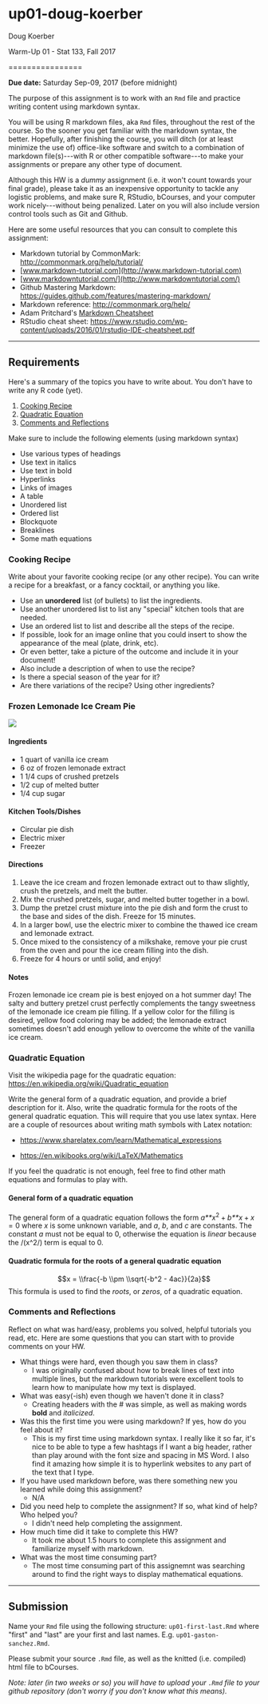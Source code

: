 up01-doug-koerber
================
Doug Koerber

Warm-Up 01 - Stat 133, Fall 2017

================

**Due date:** Saturday Sep-09, 2017 (before midnight)

The purpose of this assignment is to work with an `Rmd` file and practice writing content using markdown syntax.

You will be using R markdown files, aka `Rmd` files, throughout the rest of the course. So the sooner you get familiar with the markdown syntax, the better. Hopefully, after finishing the course, you will ditch (or at least minimize the use of) office-like software and switch to a combination of markdown file(s)---with R or other compatible software---to make your assignments or prepare any other type of document.

Although this HW is a *dummy* assignment (i.e. it won't count towards your final grade), please take it as an inexpensive opportunity to tackle any logistic problems, and make sure R, RStudio, bCourses, and your computer work nicely---without being penalized. Later on you will also include version control tools such as Git and Github.

Here are some useful resources that you can consult to complete this assignment:

-   Markdown tutorial by CommonMark: <http://commonmark.org/help/tutorial/>
-   [www.markdown-tutorial.com](http://www.markdown-tutorial.com)
-   [www.markdowntutorial.com/](http://www.markdowntutorial.com/)
-   Github Mastering Markdown: <https://guides.github.com/features/mastering-markdown/>
-   Markdown reference: <http://commonmark.org/help/>
-   Adam Pritchard's [Markdown Cheatsheet](https://github.com/adam-p/markdown-here/wiki/Markdown-Cheatsheet)
-   RStudio cheat sheet: <https://www.rstudio.com/wp-content/uploads/2016/01/rstudio-IDE-cheatsheet.pdf>

------------------------------------------------------------------------

Requirements
------------

Here's a summary of the topics you have to write about. You don't have to write any R code (yet).

1.  [Cooking Recipe](#cooking-recipe)
2.  [Quadratic Equation](#quadratic-equation)
3.  [Comments and Reflections](#comments-and-reflections)

Make sure to include the following elements (using markdown syntax)

-   Use various types of headings
-   Use text in italics
-   Use text in bold
-   Hyperlinks
-   Links of images
-   A table
-   Unordered list
-   Ordered list
-   Blockquote
-   Breaklines
-   Some math equations

### Cooking Recipe

Write about your favorite cooking recipe (or any other recipe). You can write a recipe for a breakfast, or a fancy cocktail, or anything you like.

-   Use an **unordered** list (of bullets) to list the ingredients.
-   Use another unordered list to list any "special" kitchen tools that are needed.
-   Use an ordered list to list and describe all the steps of the recipe.
-   If possible, look for an image online that you could insert to show the appearance of the meal (plate, drink, etc).
-   Or even better, take a picture of the outcome and include it in your document!
-   Also include a description of when to use the recipe?
-   Is there a special season of the year for it?
-   Are there variations of the recipe? Using other ingredients?

### Frozen Lemonade Ice Cream Pie

![](https://fthmb.tqn.com/aa3Y9focMW4lz6PhOQKUwB_o30Q=/960x0/filters:no_upscale()/about/lemonadeicecreampie26-569f897c3df78cafda9df15c.jpg)

#### Ingredients

-   1 quart of vanilla ice cream
-   6 oz of frozen lemonade extract
-   1 1/4 cups of crushed pretzels
-   1/2 cup of melted butter
-   1/4 cup sugar

#### Kitchen Tools/Dishes

-   Circular pie dish
-   Electric mixer
-   Freezer

#### Directions

1.  Leave the ice cream and frozen lemonade extract out to thaw slightly, crush the pretzels, and melt the butter.
2.  Mix the crushed pretzels, sugar, and melted butter together in a bowl.
3.  Dump the pretzel crust mixture into the pie dish and form the crust to the base and sides of the dish. Freeze for 15 minutes.
4.  In a larger bowl, use the electric mixer to combine the thawed ice cream and lemonade extract.
5.  Once mixed to the consistency of a milkshake, remove your pie crust from the oven and pour the ice cream filling into the dish.
6.  Freeze for 4 hours or until solid, and enjoy!

#### Notes

Frozen lemonade ice cream pie is best enjoyed on a hot summer day! The salty and buttery pretzel crust perfectly complements the tangy sweetness of the lemonade ice cream pie filling. If a yellow color for the filling is desired, yellow food coloring may be added; the lemonade extract sometimes doesn't add enough yellow to overcome the white of the vanilla ice cream.

### Quadratic Equation

Visit the wikipedia page for the quadratic equation: <https://en.wikipedia.org/wiki/Quadratic_equation>

Write the general form of a quadratic equation, and provide a brief description for it. Also, write the quadratic formula for the roots of the general quadratic equation. This will require that you use latex syntax. Here are a couple of resources about writing math symbols with Latex notation:

-   <https://www.sharelatex.com/learn/Mathematical_expressions>

-   <https://en.wikibooks.org/wiki/LaTeX/Mathematics>

If you feel the quadratic is not enough, feel free to find other math equations and formulas to play with.

#### General form of a quadratic equation

The general form of a quadratic equation follows the form
*a**x*<sup>2</sup> + *b**x* + *x* = 0
 where *x* is some unknown variable, and *a*, *b*, and *c* are constants. The constant *a* must not be equal to 0, otherwise the equation is *linear* because the /(x^2/) term is equal to 0.

#### Quadratic formula for the roots of a general quadratic equation

$$x = \\frac{-b \\pm \\sqrt{-b^2 - 4ac}}{2a}$$
 This formula is used to find the *roots*, or *zeros*, of a quadratic equation.

### Comments and Reflections

Reflect on what was hard/easy, problems you solved, helpful tutorials you read, etc. Here are some questions that you can start with to provide comments on your HW.

-   What things were hard, even though you saw them in class?
    -   I was originally confused about how to break lines of text into multiple lines, but the markdown tutorials were excellent tools to learn how to manipulate how my text is displayed.
-   What was easy(-ish) even though we haven't done it in class?
    -   Creating headers with the \# was simple, as well as making words **bold** and *italicized*.
-   Was this the first time you were using markdown? If yes, how do you feel about it?
    -   This is my first time using markdown syntax. I really like it so far, it's nice to be able to type a few hashtags if I want a big header, rather than play around with the font size and spacing in MS Word. I also find it amazing how simple it is to hyperlink websites to any part of the text that I type.
-   If you have used markdown before, was there something new you learned while doing this assignment?
    -   N/A
-   Did you need help to complete the assignment? If so, what kind of help? Who helped you?
    -   I didn't need help completing the assignment.
-   How much time did it take to complete this HW?
    -   It took me about 1.5 hours to complete this assignment and familiarize myself with markdown.
-   What was the most time consuming part?
    -   The most time consuming part of this assignemnt was searching around to find the right ways to display mathematical equations.

------------------------------------------------------------------------

Submission
----------

Name your `Rmd` file using the following structure: `up01-first-last.Rmd` where "first" and "last" are your first and last names. E.g. `up01-gaston-sanchez.Rmd`.

Please submit your source `.Rmd` file, as well as the knitted (i.e. compiled) html file to bCourses.

*Note: later (in two weeks or so) you will have to upload your `.Rmd` file to your github repository (don't worry if you don't know what this means).*
